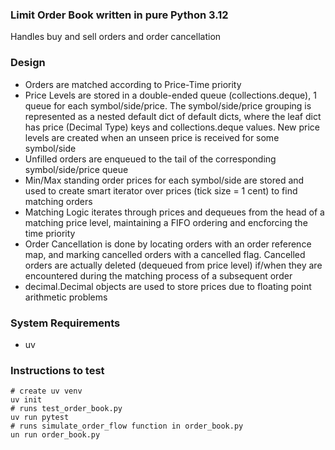 ### Limit Order Book written in pure Python 3.12

Handles buy and sell orders and order cancellation

### Design
- Orders are matched according to Price-Time priority
- Price Levels are stored in a double-ended queue (collections.deque), 1 queue for each symbol/side/price. The symbol/side/price grouping is represented as a nested default dict of default dicts, where the leaf dict has price (Decimal Type) keys and collections.deque values. New price levels are created when an unseen price is received for some symbol/side
- Unfilled orders are enqueued to the tail of the corresponding symbol/side/price queue
- Min/Max standing order prices for each symbol/side are stored and used to create smart iterator over prices (tick size = 1 cent) to find matching orders
- Matching Logic iterates through prices and dequeues from the head of a matching price level, maintaining a FIFO ordering and encforcing the time priority
- Order Cancellation is done by locating orders with an order reference map, and marking cancelled orders with a cancelled flag. Cancelled orders are actually deleted (dequeued from price level) if/when they are encountered during the matching process of a subsequent order
- decimal.Decimal objects are used to store prices due to floating point arithmetic problems

### System Requirements
- uv
### Instructions to test
```
# create uv venv
uv init
# runs test_order_book.py
uv run pytest
# runs simulate_order_flow function in order_book.py
un run order_book.py
```